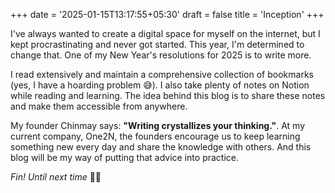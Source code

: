 +++
date = '2025-01-15T13:17:55+05:30'
draft = false
title = 'Inception'
+++

I've always wanted to create a digital space for myself on the internet, but I kept procrastinating and never got started. This year, I'm determined to change that. One of my New Year's resolutions for 2025 is to write more.

I read extensively and maintain a comprehensive collection of bookmarks (yes, I have a hoarding problem 😅). I also take plenty of notes on Notion while reading and learning. The idea behind this blog is to share these notes and make them accessible from anywhere.

My founder Chinmay says: **"Writing crystallizes your thinking."**. At my current company, One2N, the founders encourage us to keep learning something new every day and share the knowledge with others. And this blog will be my way of putting that advice into practice.

*Fin! Until next time* 👋🏻
